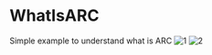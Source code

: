 # WhatIsARC
Simple example to understand what is ARC
![1](https://user-images.githubusercontent.com/46203312/54887639-255a8780-4e9e-11e9-8058-60cddfe0c246.png)
![2](https://user-images.githubusercontent.com/46203312/54887641-2be8ff00-4e9e-11e9-9153-8120653b3085.png)
